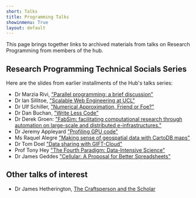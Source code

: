 ```yaml
---
short: Talks
title: Programming Talks
showinmenu: True
layout: default
---
```


This page brings together links to archived materials from talks
on Research Programming from members of the hub.

Research Programming Technical Socials Series
---------------------------------------------

Here are the slides from earlier installments of the Hub's talks series:

* Dr Marzia Rivi, ["Parallel programming: a brief discussion"](./socials-20151110-rivi.pdf)
* Dr Ian Sillitoe, ["Scalable Web Engineering at UCL"](./socials-20151014-sillitoe.pdf)
* Dr Ulf Schiller, ["Numerical Approximation, Friend or Foe?"](./socials-20150909-uschille.pdf)
* Dr Dan Buchan, ["Write Less Code"](./socials-20151209-buchan.pdf)
* Dr Derek Groen: ["FabSim: facilitating computational research through automation on large-scale and distributed e-infrastructures."](./socials20160111-derekgroen.pdf)
* Dr Jeremy Appleyard ["Profiling GPU code"](./socials-20160211-appleyard.pdf)
* Ms Raquel Alegre ["Making sense of geospatial data with CartoDB maps"](http://slides.com/raquelalegre/maps)
* Dr Tom Doel ["Data sharing with GIFT-Cloud"](./socials-20160520-tomdoel.pdf)
* Prof Tony Hey ["The Fourth Paradigm: Data-Intensive Science"](./socials-20160513-hey.pdf)
* Dr James Geddes ["Cellular: A Proposal for Better Spreadsheets"](http://triangle-man.github.io/intro-to-cellular-talk/)


Other talks of interest
-----------------------

* Dr James Hetherington, [The Craftsperson and the Scholar](http://development.rc.ucl.ac.uk/talks/rsd/scholar.html)
